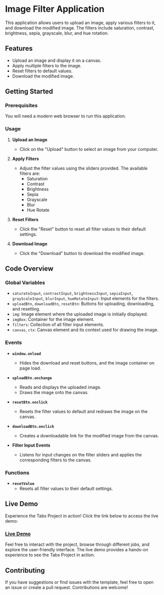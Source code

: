 # Image Filter Application

This application allows users to upload an image, apply various filters to it, and download the modified image. The filters include saturation, contrast, brightness, sepia, grayscale, blur, and hue rotation.

## Features

- Upload an image and display it on a canvas.
- Apply multiple filters to the image.
- Reset filters to default values.
- Download the modified image.

## Getting Started

### Prerequisites

You will need a modern web browser to run this application.

### Usage

1. **Upload an Image**
   - Click on the "Upload" button to select an image from your computer.
   
2. **Apply Filters**
   - Adjust the filter values using the sliders provided. The available filters are:
     - Saturation
     - Contrast
     - Brightness
     - Sepia
     - Grayscale
     - Blur
     - Hue Rotate

3. **Reset Filters**
   - Click the "Reset" button to reset all filter values to their default settings.

4. **Download Image**
   - Click the "Download" button to download the modified image.

## Code Overview

### Global Variables

- `saturateInput`, `contrastInput`, `brightnessInput`, `sepiaInput`, `grayScaleInput`, `blurInput`, `hueRotateInput`: Input elements for the filters.
- `uploadBtn`, `downloadBtn`, `resetBtn`: Buttons for uploading, downloading, and resetting.
- `img`: Image element where the uploaded image is initially displayed.
- `imgBox`: Container for the image element.
- `filters`: Collection of all filter input elements.
- `canvas`, `ctx`: Canvas element and its context used for drawing the image.

### Events

- **`window.onload`**
  - Hides the download and reset buttons, and the image container on page load.
  
- **`uploadBtn.onchange`**
  - Reads and displays the uploaded image.
  - Draws the image onto the canvas.

- **`resetBtn.onclick`**
  - Resets the filter values to default and redraws the image on the canvas.

- **`downloadBtn.onclick`**
  - Creates a downloadable link for the modified image from the canvas.

- **Filter Input Events**
  - Listens for input changes on the filter sliders and applies the corresponding filters to the canvas.

### Functions

- **`resetValue`**
  - Resets all filter values to their default settings.
## Live Demo

Experience the Tabs Project in action! Click the link below to access the live demo:

### [Live Demo](https://a-hemeda.github.io/Image-Editor/)

Feel free to interact with the project, browse through different jobs, and explore the user-friendly interface. The live demo provides a hands-on experience to see the Tabs Project in action.

## Contributing
If you have suggestions or find issues with the template, feel free to open an issue or create a pull request. Contributions are welcome!
